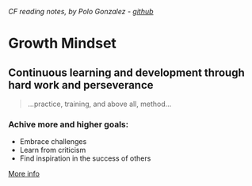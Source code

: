 *CF reading notes, by Polo Gonzalez - [github](github.com/lg550055/)*


# Growth Mindset
## Continuous learning and development through hard work and perseverance

> ...practice, training, and above all, method...

### Achive more and higher goals:
- Embrace challenges
- Learn from criticism
- Find inspiration in the success of others

[More info](https://www.atlassian.com/blog/inside-atlassian/growth-mindset)

